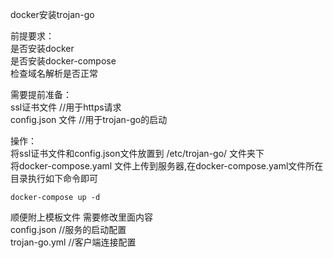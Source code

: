 docker安装trojan-go

前提要求：  
    是否安装docker     
    是否安装docker-compose  
    检查域名解析是否正常  
    
需要提前准备：   
    ssl证书文件    //用于https请求  
    config.json 文件   //用于trojan-go的启动  
    
操作：  
    将ssl证书文件和config.json文件放置到 /etc/trojan-go/ 文件夹下  
    将docker-compose.yaml 文件上传到服务器,在docker-compose.yaml文件所在目录执行如下命令即可   
```
docker-compose up -d
```


顺便附上模板文件 需要修改里面内容  
    config.json  //服务的启动配置  
    trojan-go.yml    //客户端连接配置  
    

